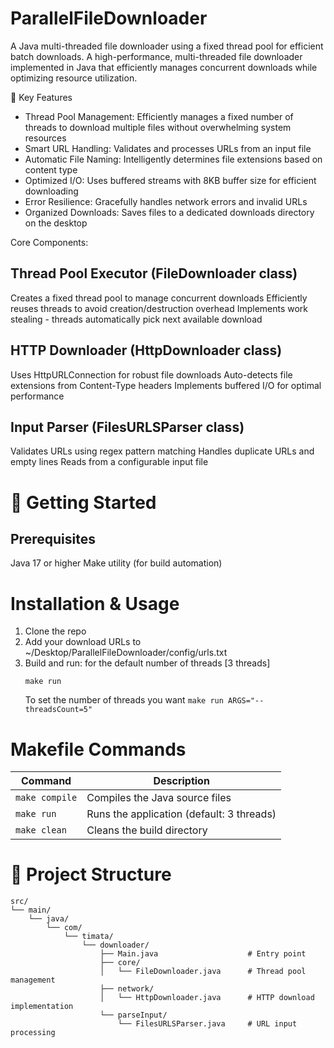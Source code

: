 # ParallelFileDownloader
A Java multi-threaded file downloader using a fixed thread pool for efficient batch downloads.
A high-performance, multi-threaded file downloader implemented in Java that efficiently manages concurrent downloads while optimizing resource utilization.

🌟 Key Features
- Thread Pool Management: Efficiently manages a fixed number of threads to download multiple files without overwhelming system resources
- Smart URL Handling: Validates and processes URLs from an input file
- Automatic File Naming: Intelligently determines file extensions based on content type
- Optimized I/O: Uses buffered streams with 8KB buffer size for efficient downloading
- Error Resilience: Gracefully handles network errors and invalid URLs
- Organized Downloads: Saves files to a dedicated downloads directory on the desktop

Core Components:
## Thread Pool Executor (FileDownloader class)

Creates a fixed thread pool to manage concurrent downloads
Efficiently reuses threads to avoid creation/destruction overhead
Implements work stealing - threads automatically pick next available download

## HTTP Downloader (HttpDownloader class)

Uses HttpURLConnection for robust file downloads
Auto-detects file extensions from Content-Type headers
Implements buffered I/O for optimal performance

## Input Parser (FilesURLSParser class)

Validates URLs using regex pattern matching
Handles duplicate URLs and empty lines
Reads from a configurable input file

# 🚀 Getting Started

## Prerequisites
Java 17 or higher
Make utility (for build automation)

# Installation & Usage
1. Clone the repo
2. Add your download URLs to ~/Desktop/ParallelFileDownloader/config/urls.txt
3. Build and run:
   for the default number of threads [3 threads]
   ```
   make run
   ```
   To set the number of threads you want
   ```make run ARGS="--threadsCount=5"```


# Makefile Commands

| Command          | Description                                  |
|------------------|----------------------------------------------|
| `make compile`  | Compiles the Java source files              |
| `make run`      | Runs the application (default: 3 threads)   |
| `make clean`    | Cleans the build directory                  |

# 📂 Project Structure
```
src/
└── main/
    └── java/
        └── com/
            └── timata/
                └── downloader/
                    ├── Main.java                    # Entry point
                    ├── core/
                    │   └── FileDownloader.java      # Thread pool management
                    ├── network/
                    │   └── HttpDownloader.java      # HTTP download implementation
                    └── parseInput/
                        └── FilesURLSParser.java     # URL input processing
```


